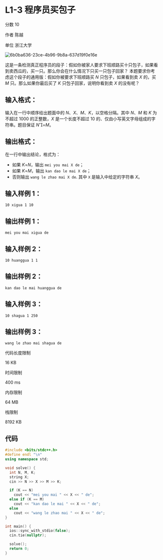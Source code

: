 # **L1-3 程序员买包子**

分数 10

作者 陈越

单位 浙江大学

![6b0ba636-23ce-4b96-9b8a-637d19f0e16e](https://gitee.com/chen-houchao/images/raw/master/img/20250220174017736.png)

这是一条检测真正程序员的段子：假如你被家人要求下班顺路买十只包子，如果看到卖西瓜的，买一只。那么你会在什么情况下只买一只包子回家？
本题要求你考虑这个段子的通用版：假如你被要求下班顺路买 *N* 只包子，如果看到卖 *X* 的，买 *M* 只。那么如果你最后买了 *K* 只包子回家，说明你看到卖 *X* 的没有呢？

## 输入格式：

输入在一行中顺序给出题面中的 *N*、*X*、*M*、*K*，以空格分隔。其中 *N*、*M* 和 *K* 为不超过 1000 的正整数，*X* 是一个长度不超过 10 的、仅由小写英文字母组成的字符串。题目保证 *N*=*M*。

## 输出格式：

在一行中输出结论，格式为：

- 如果 *K*=*N*，输出 `mei you mai X de`；
- 如果 *K*=*M*，输出 `kan dao le mai X de`；
- 否则输出 `wang le zhao mai X de`.
  其中 `X` 是输入中给定的字符串 *X*。

## 输入样例 1：

```in
10 xigua 1 10
```

## 输出样例 1：

```out
mei you mai xigua de
```

## 输入样例 2：

```in
10 huanggua 1 1
```

## 输出样例 2：

```out
kan dao le mai huanggua de
```

## 输入样例 3：

```in
10 shagua 1 250
```

## 输出样例 3：

```out
wang le zhao mai shagua de
```

代码长度限制

16 KB

时间限制

400 ms

内存限制

64 MB

栈限制

8192 KB

## 代码

```cpp
#include <bits/stdc++.h>
#define endl "\n"
using namespace std;

void solve() {
  int N, M, K;
  string X;
  cin >> N >> X >> M >> K;

  if (K == N)
    cout << "mei you mai " << X << " de";
  else if (K == M)
    cout << "kan dao le mai " << X << " de";
  else
    cout << "wang le zhao mai " << X << " de";
}

int main() {
  ios::sync_with_stdio(false);
  cin.tie(nullptr);

  solve();
  return 0;
}
```

